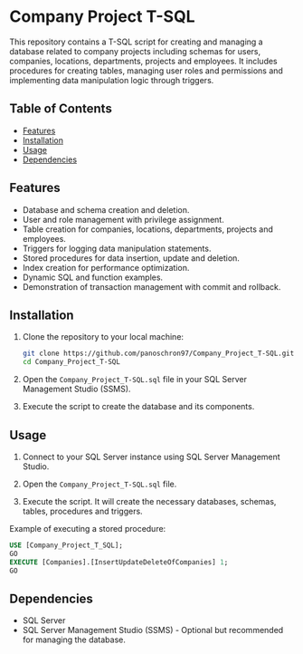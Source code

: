 # Company Project T-SQL

This repository contains a T-SQL script for creating and managing a database related to company projects including schemas for users, companies, locations, departments, projects and employees. It includes procedures for creating tables, managing user roles and permissions and implementing data manipulation logic through triggers.

## Table of Contents
- [Features](#features)
- [Installation](#installation)
- [Usage](#usage)
- [Dependencies](#dependencies)

## Features

- Database and schema creation and deletion.
- User and role management with privilege assignment.
- Table creation for companies, locations, departments, projects and employees.
- Triggers for logging data manipulation statements.
- Stored procedures for data insertion, update and deletion.
- Index creation for performance optimization.
- Dynamic SQL and function examples.
- Demonstration of transaction management with commit and rollback.

## Installation

1.  Clone the repository to your local machine:

    ```bash
    git clone https://github.com/panoschron97/Company_Project_T-SQL.git
    cd Company_Project_T-SQL
    ```

2.  Open the `Company_Project_T-SQL.sql` file in your SQL Server Management Studio (SSMS).

3.  Execute the script to create the database and its components.

## Usage

1.  Connect to your SQL Server instance using SQL Server Management Studio.

2.  Open the `Company_Project_T-SQL.sql` file.

3.  Execute the script. It will create the necessary databases, schemas, tables, procedures and triggers.

Example of executing a stored procedure:

```sql
USE [Company_Project_T_SQL];
GO
EXECUTE [Companies].[InsertUpdateDeleteOfCompanies] 1;
GO
```

## Dependencies

- SQL Server
- SQL Server Management Studio (SSMS) - Optional but recommended for managing the database.
